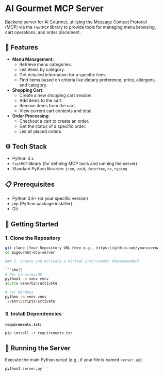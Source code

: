# AI Gourmet MCP Server

Backend server for AI Gourmet, utilizing the Message Context Protocol (MCP) via the `FastMCP` library to provide tools for managing menu browsing, cart operations, and order placement.

## 🌟 Features

*   **Menu Management:**
    *   Retrieve menu categories.
    *   List items by category.
    *   Get detailed information for a specific item.
    *   Find items based on criteria like dietary preference, price, allergens, and category.
*   **Shopping Cart:**
    *   Create a new shopping cart session.
    *   Add items to the cart.
    *   Remove items from the cart.
    *   View current cart contents and total.
*   **Order Processing:**
    *   Checkout a cart to create an order.
    *   Get the status of a specific order.
    *   List all placed orders.

## ⚙️ Tech Stack

*   Python 3.x
*   `FastMCP` library (for defining MCP tools and running the server)
*   Standard Python libraries: `json`, `uuid`, `datetime`, `os`, `typing`

## 📋 Prerequisites

*   Python 3.8+ (or your specific version)
*   pip (Python package installer)
*   Git

## 🚀 Getting Started

### 1. Clone the Repository

```bash
git clone [Your Repository URL Here e.g., https://github.com/yourusername/aigourmet-mcp-server.git]
cd aigourmet-mcp-server

### 2. Create and Activate a Virtual Environment (Recommended)

```shell
# For Linux/macOS
python3 -m venv venv
source venv/bin/activate

# For Windows
python -m venv venv
.\venv\Scripts\activate
```

### 3\. Install Dependencies

**`requirements.txt`:**

```shell
pip install -r requirements.txt
```

## 👟 Running the Server

Execute the main Python script (e.g., if your file is named `server.py`):

```shell
python3 server.py```
